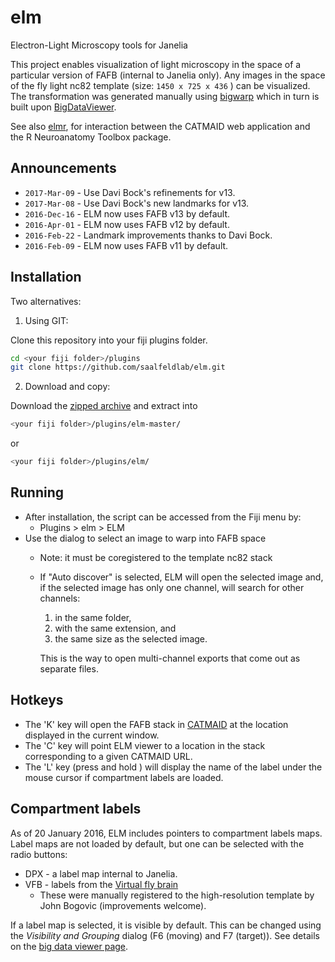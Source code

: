 # elm
Electron-Light Microscopy tools for Janelia

This project enables visualization of light microscopy in the space of a particular version of 
FAFB (internal to Janelia only).  Any images in the space of the fly light nc82 template (size: `1450 x 725 x 436` ) can be visualized.  
The transformation was generated manually using [bigwarp](http://fiji.sc/BigWarp) which in turn is built upon
[BigDataViewer](http://fiji.sc/BigDataViewer).

See also [elmr](https://github.com/jefferis/elmr), for interaction between the CATMAID web application and the R Neuroanatomy Toolbox package. 


## Announcements
* ``2017-Mar-09`` - Use Davi Bock's refinements for v13.
* ``2017-Mar-08`` - Use Davi Bock's new landmarks for v13.
* ``2016-Dec-16`` - ELM now uses FAFB v13 by default.
* ``2016-Apr-01`` - ELM now uses FAFB v12 by default. 
* ``2016-Feb-22`` - Landmark improvements thanks to Davi Bock.
* ``2016-Feb-09`` - ELM now uses FAFB v11 by default.

## Installation
Two alternatives:

1. Using GIT:
  
  Clone this repository into your fiji plugins folder.
  
  ```bash
  cd <your fiji folder>/plugins
  git clone https://github.com/saalfeldlab/elm.git
  ```
2. Download and copy:
  
  Download the [zipped archive](https://github.com/saalfeldlab/elm/archive/master.zip) and extract into
  
  ```bash
  <your fiji folder>/plugins/elm-master/
  ```
  or
  ```bash
  <your fiji folder>/plugins/elm/
  ```
  
## Running
* After installation, the script can be accessed from the Fiji menu by:  
  * Plugins > elm > ELM
* Use the dialog to select an image to warp into FAFB space
  * Note: it must be coregistered to the template nc82 stack
  * If "Auto discover" is selected, ELM will open the selected image and, if the selected image has only one channel, will search for other channels:
      1. in the same folder,
      2. with the same extension, and
      3. the same size as the selected image.
    
    This is the way to open multi-channel exports that come out as separate files.

## Hotkeys
* The 'K' key will open the FAFB stack in [CATMAID](http://catmaid.readthedocs.org/en/stable/) at the location displayed in the current window.
* The 'C' key will point ELM viewer to a location in the stack corresponding to a given CATMAID URL.
* The 'L' key (press and hold ) will display the name of the label under the mouse cursor if compartment labels are loaded.

## Compartment labels
As of 20 January 2016, ELM includes pointers to compartment labels maps.
Label maps are not loaded by default, but one can be selected with the radio buttons:
* DPX - a label map internal to Janelia.
* VFB - labels from the [Virtual fly brain](https://github.com/VirtualFlyBrain/DrosAdultBRAINdomains)
  * These were manually registered to the high-resolution template by John Bogovic (improvements welcome).

If a label map is selected, it is visible by default.  This can be changed using the *Visibility and Grouping* dialog (F6 (moving) and F7 (target)).  See details on the [big data viewer page](http://fiji.sc/BigDataViewer#Displaying_Multiple_Sources).
